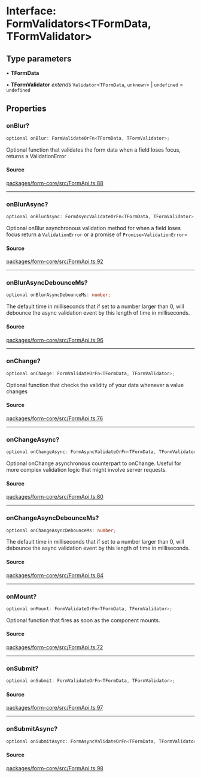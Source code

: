 # Interface: FormValidators\<TFormData, TFormValidator\>

## Type parameters

• **TFormData**

• **TFormValidator** *extends* `Validator`\<`TFormData`, `unknown`\> \| `undefined` = `undefined`

## Properties

### onBlur?

```ts
optional onBlur: FormValidateOrFn<TFormData, TFormValidator>;
```

Optional function that validates the form data when a field loses focus, returns a ValidationError

#### Source

[packages/form-core/src/FormApi.ts:88](https://github.com/TanStack/form/blob/19d935c69213e853289898ebd84f9d212a145038/packages/form-core/src/FormApi.ts#L88)

***

### onBlurAsync?

```ts
optional onBlurAsync: FormAsyncValidateOrFn<TFormData, TFormValidator>;
```

Optional onBlur asynchronous validation method for when a field loses focus return a `ValidationError` or a promise of `Promise<ValidationError>`

#### Source

[packages/form-core/src/FormApi.ts:92](https://github.com/TanStack/form/blob/19d935c69213e853289898ebd84f9d212a145038/packages/form-core/src/FormApi.ts#L92)

***

### onBlurAsyncDebounceMs?

```ts
optional onBlurAsyncDebounceMs: number;
```

The default time in milliseconds that if set to a number larger than 0, will debounce the async validation event by this length of time in milliseconds.

#### Source

[packages/form-core/src/FormApi.ts:96](https://github.com/TanStack/form/blob/19d935c69213e853289898ebd84f9d212a145038/packages/form-core/src/FormApi.ts#L96)

***

### onChange?

```ts
optional onChange: FormValidateOrFn<TFormData, TFormValidator>;
```

Optional function that checks the validity of your data whenever a value changes

#### Source

[packages/form-core/src/FormApi.ts:76](https://github.com/TanStack/form/blob/19d935c69213e853289898ebd84f9d212a145038/packages/form-core/src/FormApi.ts#L76)

***

### onChangeAsync?

```ts
optional onChangeAsync: FormAsyncValidateOrFn<TFormData, TFormValidator>;
```

Optional onChange asynchronous counterpart to onChange. Useful for more complex validation logic that might involve server requests.

#### Source

[packages/form-core/src/FormApi.ts:80](https://github.com/TanStack/form/blob/19d935c69213e853289898ebd84f9d212a145038/packages/form-core/src/FormApi.ts#L80)

***

### onChangeAsyncDebounceMs?

```ts
optional onChangeAsyncDebounceMs: number;
```

The default time in milliseconds that if set to a number larger than 0, will debounce the async validation event by this length of time in milliseconds.

#### Source

[packages/form-core/src/FormApi.ts:84](https://github.com/TanStack/form/blob/19d935c69213e853289898ebd84f9d212a145038/packages/form-core/src/FormApi.ts#L84)

***

### onMount?

```ts
optional onMount: FormValidateOrFn<TFormData, TFormValidator>;
```

Optional function that fires as soon as the component mounts.

#### Source

[packages/form-core/src/FormApi.ts:72](https://github.com/TanStack/form/blob/19d935c69213e853289898ebd84f9d212a145038/packages/form-core/src/FormApi.ts#L72)

***

### onSubmit?

```ts
optional onSubmit: FormValidateOrFn<TFormData, TFormValidator>;
```

#### Source

[packages/form-core/src/FormApi.ts:97](https://github.com/TanStack/form/blob/19d935c69213e853289898ebd84f9d212a145038/packages/form-core/src/FormApi.ts#L97)

***

### onSubmitAsync?

```ts
optional onSubmitAsync: FormAsyncValidateOrFn<TFormData, TFormValidator>;
```

#### Source

[packages/form-core/src/FormApi.ts:98](https://github.com/TanStack/form/blob/19d935c69213e853289898ebd84f9d212a145038/packages/form-core/src/FormApi.ts#L98)
